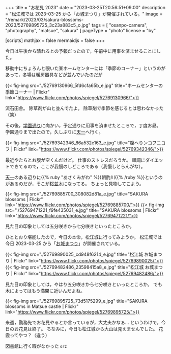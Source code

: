 +++
title = "お花見 2023"
date =  "2023-03-25T20:56:51+09:00"
description = "松江城では 2023-03-25 から「お城まつり」が開催されている。"
image = "/remark/2023/03/sakura-blossoms-2023/52769895725_3c23a883c5_o.jpg"
tags = [ "osanpo-camera", "photography", "matsue", "sakura" ]
pageType = "photo"
license = "by"

[scripts]
  mathjax = false
  mermaidjs = false
+++

今日は午後から晴れるとの予報だったので，午前中に用事を済ませることにした。

移動中にちょろんと覗いた某ホームセンターには「季節のコーナー」というのがあって，冬場は暖房器具などが並んでいたのだが

{{< fig-img src="./52769130966_5fd6cfa65b_e.jpg" title="ホームセンターの季節コーナー | Flickr" link="https://www.flickr.com/photos/spiegel/52769130966/">}}

流石田舎。
除草剤が山と並んでたよ。
除草剤で季節を感じるとは思わなかった（笑）

その後，[学園通り](https://goo.gl/maps/rjwfd7Z5kvXysdc6A)に向かい，予定通りに用事を済ませたところで，丁度お昼。
学園通りまで出たので，久しぶりに[天一](https://goo.gl/maps/wZpi1K4toGXJqgtx6)へ行く。

{{< fig-img src="./52769342346_86a532e163_e.jpg" title="腹へりンコフニコフ | Flickr" link="https://www.flickr.com/photos/spiegel/52769342346/">}}

最近やたらとお腹が空くんだけど。
仕事のストレスだろうか。
順調にダイエットできてるので，ここが我慢のしどころである（我慢しとらんがな）。

[天一](https://goo.gl/maps/wZpi1K4toGXJqgtx6)のある辺りに{{% ruby "あさくみがわ" %}}朝酌川{{% /ruby %}}というのがあるのだが，そこが[桜並木](https://www.flickr.com/photos/spiegel/52769344911/ "SAKURA blossoms")になってる。
ちょっと見物してこよう。

{{< fig-img src="./52769885700_308082d81a_e.jpg" title="SAKURA blossoms | Flickr" link="https://www.flickr.com/photos/spiegel/52769885700/">}}
{{< fig-img src="./52769471221_f9fe435031_e.jpg" title="SAKURA blossoms | Flickr" link="https://www.flickr.com/photos/spiegel/52769471221/">}}

見た目の印象としては五分咲きから七分咲きといったところか。

ひととおり堪能したので，今日の本命，松江城に行ってみようか。
松江城では今日 2023-03-25 から「[お城まつり]」が開催されている。

{{< fig-img src="./52769890025_cd948f6214_e.jpg" title="松江城 お城まつり | Flickr" link="https://www.flickr.com/photos/spiegel/52769890025/">}}
{{< fig-img src="./52769482486_23598415a8_e.jpg" title="松江城 お城まつり | Flickr" link="https://www.flickr.com/photos/spiegel/52769482486/">}}

見た目の印象としては，やはり五分咲きから七分咲きといったところか。
でも木によってはもう満開に近いんだよね。

{{< fig-img src="./52769895725_73d5175299_e.jpg" title="SAKURA blossoms in Matsue castle | Flickr" link="https://www.flickr.com/photos/spiegel/52769895725/">}}

来週，勤務先でお花見やるとか言っているが，大丈夫かなぁ...
というわけで，今日のお花見は終了。
ちなみに，今日も松江城から大山は見えませんでした。
花霞ってやつ？（違う）

図書館に行く暇がなかった `orz`

[お城まつり]: https://www.kankou-shimane.com/events/33163 "松江城「2023年お城まつり」 | しまね観光ナビ｜島根県公式観光情報サイト"
